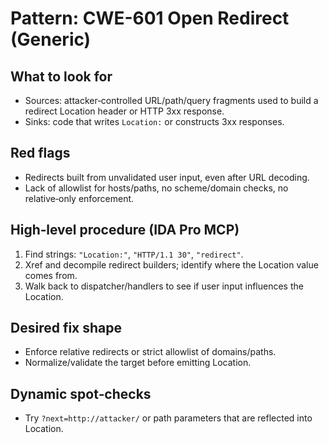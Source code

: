 # Pattern: CWE-601 Open Redirect (Generic)

## What to look for
- Sources: attacker‑controlled URL/path/query fragments used to build a redirect Location header or HTTP 3xx response.
- Sinks: code that writes `Location:` or constructs 3xx responses.

## Red flags
- Redirects built from unvalidated user input, even after URL decoding.
- Lack of allowlist for hosts/paths, no scheme/domain checks, no relative‑only enforcement.

## High‑level procedure (IDA Pro MCP)
1) Find strings: `"Location:"`, `"HTTP/1.1 30"`, `"redirect"`.
2) Xref and decompile redirect builders; identify where the Location value comes from.
3) Walk back to dispatcher/handlers to see if user input influences the Location.

## Desired fix shape
- Enforce relative redirects or strict allowlist of domains/paths.
- Normalize/validate the target before emitting Location.

## Dynamic spot‑checks
- Try `?next=http://attacker/` or path parameters that are reflected into Location.

